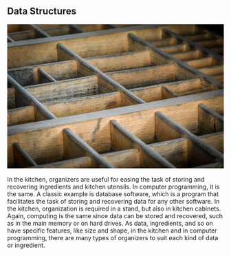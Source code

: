## Data Structures

![](../assets/estruturas.jpg)

In the kitchen, organizers are useful for easing the task of storing and recovering ingredients and kitchen utensils. In computer programming, it is the same. A classic example is database software, which is a program that facilitates the task of storing and recovering data for any other software. In the kitchen, organization is required in a stand, but also in kitchen cabinets. Again, computing is the same since data can be stored and recovered, such as in the main memory or on hard drives. As data, ingredients, and so on have specific features, like size and shape, in the kitchen and in computer programming, there are many types of organizers to suit each kind of data or ingredient.
